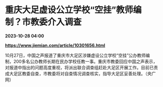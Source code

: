 # 重庆大足虚设公立学校“空挂”教师编制？市教委介入调查

**2023-10-28 04:00**

**https://www.jiemian.com/article/10301656.html**

10月27日，中国之声报道了重庆市大足区涉嫌虚设公立学校“空挂”公办教师编制，200多名公办教师长期在民办学校任教一事。重庆市教委回应中国之声表示，对报道中指出的问题高度重视，将派出联合调查组赶赴大足区开展工作。目前已责成大足区教委自查，市教委将对自查情况调查核实，指导大足区妥善处理。（央广网）